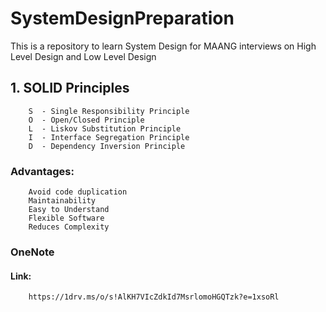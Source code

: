 # SystemDesignPreparation
This is a repository to learn System Design for MAANG interviews on High Level Design and Low Level Design

## 1. SOLID Principles
```
    S  - Single Responsibility Principle 
    O  - Open/Closed Principle 
    L  - Liskov Substitution Principle 
    I  - Interface Segregation Principle 
    D  - Dependency Inversion Principle 

```

### Advantages:
```
    Avoid code duplication 
    Maintainability 
    Easy to Understand 
    Flexible Software 
    Reduces Complexity 

```

### OneNote
#### Link:
```
    https://1drv.ms/o/s!AlKH7VIcZdkId7MsrlomoHGQTzk?e=1xsoRl
```
